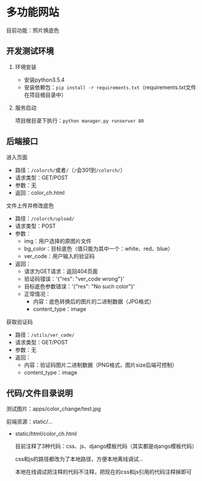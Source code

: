# 多功能网站

目前功能：照片换底色

## 开发测试环境

1. 环境安装
    - 安装python3.5.4
    - 安装依赖包：`pip install -r requirements.txt`（requirements.txt文件在项目根目录中）
2. 服务启动

    项目根目录下执行：`python manager.py runserver 80`

## 后端接口

进入页面

- 路径：`/colorch/`或者`/`（`/`会301到`/colorch/`）
- 请求类型：GET/POST
- 参数：无
- 返回：color_ch.html

文件上传并修改底色

- 路径：`/colorch/upload/`
- 请求类型：POST
- 参数：
    - img：用户选择的原图片文件
    - bg_color：目标底色（值只能为其中一个：white、red、blue）
    - ver_code：用户输入的验证码
- 返回：
    - 请求为GET请求：返回404页面
    - 验证码错误：'{"res": "ver_code wrong"}'
    - 目标底色参数错误：'{"res": "No such color"}'
    - 正常情况：
        - 内容：底色转换后的图片的二进制数据（JPG格式）
        - content_type：image

获取验证码

- 路径：`/utils/ver_code/`
- 请求类型：GET/POST
- 参数：无
- 返回：
    - 内容：验证码图片二进制数据（PNG格式，图片size后端可控制）
    - content_type：image

## 代码/文件目录说明

测试图片：apps/color_change/test.jpg

前端资源：static/...

- static/html/color_ch.html

    目前注释了3种代码：css、js、django模板代码（其实都是django模板代码）

    css和js的路径都改为了本地路径，方便本地离线调试...

    本地在线调试把注释的代码不注释，把现在的css和js引用的代码注释掉即可
